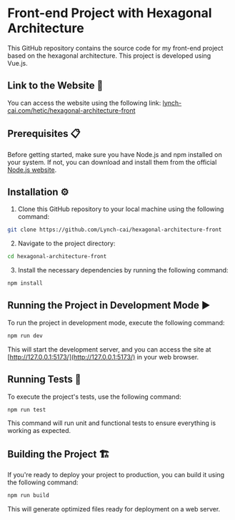 # Front-end Project with Hexagonal Architecture

This GitHub repository contains the source code for my front-end project based on the hexagonal architecture. This project is developed using Vue.js.

## Link to the Website 🔗

You can access the website using the following link: [lynch-cai.com/hetic/hexagonal-architecture-front](https://lynch-cai.com/hetic/hexagonal-architecture-front)

## Prerequisites 📋

Before getting started, make sure you have Node.js and npm installed on your system. If not, you can download and install them from the official [Node.js website](https://nodejs.org/).

## Installation ⚙️

1. Clone this GitHub repository to your local machine using the following command:

```bash
git clone https://github.com/Lynch-cai/hexagonal-architecture-front
```

2. Navigate to the project directory:

```bash
cd hexagonal-architecture-front
```

3. Install the necessary dependencies by running the following command:

```bash
npm install
```

## Running the Project in Development Mode ▶️

To run the project in development mode, execute the following command:

```bash
npm run dev
```

This will start the development server, and you can access the site at [http://127.0.0.1:5173/](http://127.0.0.1:5173/) in your web browser.

## Running Tests 🧪

To execute the project's tests, use the following command:

```bash
npm run test
```

This command will run unit and functional tests to ensure everything is working as expected.

## Building the Project 🏗️

If you're ready to deploy your project to production, you can build it using the following command:

```bash
npm run build
```

This will generate optimized files ready for deployment on a web server.
